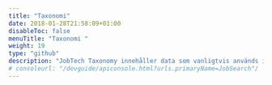 ```yaml
---
title: "Taxonomi"
date: 2018-01-28T21:58:09+01:00
disableToc: false
menuTitle: "Taxonomi "
weight: 19
type: "github"
description: "JobTech Taxonomy innehåller data som vanligtvis används inom arbetsmarknaden och Arbetsförmedlingen. Datan består av strukturerade listor, som är relevanta för matchning av lediga jobb och arbetssökande."
# consoleurl: "/devguide/apiconsole.html?urls.primaryName=JobSearch"/
---
```







